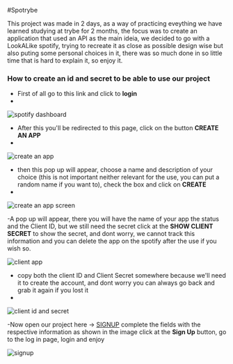 
#Spotrybe

This project was made in 2 days, as a way of practicing eveything  we have learned studying at trybe for 2 months, the focus was to create an application that used an API as the main ideia, we decided to go with a LookALike spotify, trying to recreate it as close as possible design wise but also puting some personal choices in it, there was so much done in so little time that is hard to explain it, so enjoy it.

### How to create an id and secret to be able to use our project

- First of all go to this link and click to **login**
- 
![spotify dashboard](https://i.imgur.com/qrqekWK.png "spotify dashboard")

- After this you'll be redirected to this page, click on the button **CREATE AN APP**
- 
![create an app](https://i.imgur.com/BpZAJlx.png "create an app")


- then this pop up will appear, choose a name and description of your choice (this is not important neither relevant for the use, you can put a random name if you want to), check the box and click on **CREATE**
- 
![create an app screen](https://i.imgur.com/dr6unxh.png "create an app screen")

-A pop up will appear, there you will have the name of your app the status and the Client ID, but we still need the secret click at the **SHOW CLIENT SECRET** to show the secret, and dont worry, we cannot track this information and you can delete the app on the spotify after the use if you wish so.

![client app](https://i.imgur.com/YWWIyvU.png "client app")

- copy both the client ID and Client Secret somewhere because we'll need it to create the account, and dont worry you can always go back and grab it again if you lost it
- 
![client id and secret](https://i.imgur.com/kyKLXBs.png "client id and secret")

-Now open our project here -> [SIGNUP](https://effolex.github.io/Projeto_Spotrybe/pages/signup.html "SIGNUP") complete the fields with the respective information as shown in the image click at the **Sign Up** button, go to the log in page, login and enjoy

![signup](https://i.imgur.com/Q58a5kO.png "signup")
